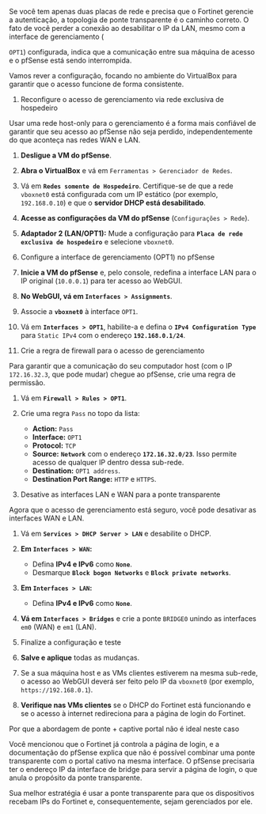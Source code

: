 Se você tem apenas duas placas de rede e precisa que o Fortinet gerencie a autenticação, a topologia de ponte transparente é o caminho correto. O fato de você perder a conexão ao desabilitar o IP da LAN, mesmo com a interface de gerenciamento (

`OPT1`) configurada, indica que a comunicação entre sua máquina de acesso e o pfSense está sendo interrompida. 

Vamos rever a configuração, focando no ambiente do VirtualBox para garantir que o acesso funcione de forma consistente.

1. Reconfigure o acesso de gerenciamento via rede exclusiva de hospedeiro

Usar uma rede host-only para o gerenciamento é a forma mais confiável de garantir que seu acesso ao pfSense não seja perdido, independentemente do que aconteça nas redes WAN e LAN.

1. **Desligue a VM do pfSense**.

2. **Abra o VirtualBox** e vá em `Ferramentas > Gerenciador de Redes`.

3. Vá em **`Redes somente de Hospedeiro`**. Certifique-se de que a rede `vboxnet0` está configurada com um IP estático (por exemplo, `192.168.0.10`) e que o **servidor DHCP está desabilitado**.

4. **Acesse as configurações da VM do pfSense** (`Configurações > Rede`).

5. **Adaptador 2 (LAN/OPT1):** Mude a configuração para **`Placa de rede exclusiva de hospedeiro`** e selecione `vboxnet0`.

6. Configure a interface de gerenciamento (OPT1) no pfSense

7. **Inicie a VM do pfSense** e, pelo console, redefina a interface LAN para o IP original (`10.0.0.1`) para ter acesso ao WebGUI.

8. **No WebGUI, vá em `Interfaces > Assignments`**.

9. Associe a **`vboxnet0`** à interface `OPT1`.

10. Vá em **`Interfaces > OPT1`**, habilite-a e defina o **`IPv4 Configuration Type`** para `Static IPv4` com o endereço **`192.168.0.1/24`**.

11. Crie a regra de firewall para o acesso de gerenciamento

Para garantir que a comunicação do seu computador host (com o IP `172.16.32.3`, que pode mudar) chegue ao pfSense, crie uma regra de permissão.

1. Vá em **`Firewall > Rules > OPT1`**.

2. Crie uma regra `Pass` no topo da lista:
   
   * **Action:** `Pass`
   * **Interface:** `OPT1`
   * **Protocol:** `TCP`
   * **Source:** **`Network`** com o endereço **`172.16.32.0/23`**. Isso permite acesso de qualquer IP dentro dessa sub-rede.
   * **Destination:** `OPT1 address`.
   * **Destination Port Range:** `HTTP` e `HTTPS`.

3. Desative as interfaces LAN e WAN para a ponte transparente

Agora que o acesso de gerenciamento está seguro, você pode desativar as interfaces WAN e LAN.

1. Vá em **`Services > DHCP Server > LAN`** e desabilite o DHCP.

2. **Em `Interfaces > WAN`:**
   
   * Defina **IPv4 e IPv6** como **`None`**.
   * Desmarque **`Block bogon Networks`** e **`Block private networks`**.

3. **Em `Interfaces > LAN`:**
   
   * Defina **IPv4 e IPv6** como **`None`**.

4. **Vá em `Interfaces > Bridges`** e crie a ponte `BRIDGE0` unindo as interfaces `em0` (WAN) e `em1` (LAN).

5. Finalize a configuração e teste

6. **Salve e aplique** todas as mudanças.

7. Se a sua máquina host e as VMs clientes estiverem na mesma sub-rede, o acesso ao WebGUI deverá ser feito pelo IP da `vboxnet0` (por exemplo, `https://192.168.0.1`).

8. **Verifique nas VMs clientes** se o DHCP do Fortinet está funcionando e se o acesso à internet redireciona para a página de login do Fortinet.

Por que a abordagem de ponte + captive portal não é ideal neste caso

Você mencionou que o Fortinet já controla a página de login, e a documentação do pfSense explica que não é possível combinar uma ponte transparente com o portal cativo na mesma interface. O pfSense precisaria ter o endereço IP da interface de bridge para servir a página de login, o que anula o propósito da ponte transparente. 

Sua melhor estratégia é usar a ponte transparente para que os dispositivos recebam IPs do Fortinet e, consequentemente, sejam gerenciados por ele.
